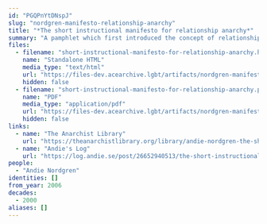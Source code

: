 ```yaml
---
id: "PGQPnYtDNspJ"
slug: "nordgren-manifesto-relationship-anarchy"
title: "*The short instructional manifesto for relationship anarchy*"
summary: "A pamphlet which first introduced the concept of relationship anarchy"
files:
  - filename: "short-instructional-manifesto-for-relationship-anarchy.html"
    name: "Standalone HTML"
    media_type: "text/html"
    url: "https://files-dev.acearchive.lgbt/artifacts/nordgren-manifesto-relationship-anarchy/short-instructional-manifesto-for-relationship-anarchy.html"
    hidden: false
  - filename: "short-instructional-manifesto-for-relationship-anarchy.pdf"
    name: "PDF"
    media_type: "application/pdf"
    url: "https://files-dev.acearchive.lgbt/artifacts/nordgren-manifesto-relationship-anarchy/short-instructional-manifesto-for-relationship-anarchy.pdf"
    hidden: false
links:
  - name: "The Anarchist Library"
    url: "https://theanarchistlibrary.org/library/andie-nordgren-the-short-instructional-manifesto-for-relationship-anarchy"
  - name: "Andie's Log"
    url: "https://log.andie.se/post/26652940513/the-short-instructional-manifesto-for-relationship"
people:
  - "Andie Nordgren"
identities: []
from_year: 2006
decades:
  - 2000
aliases: []
---
```

